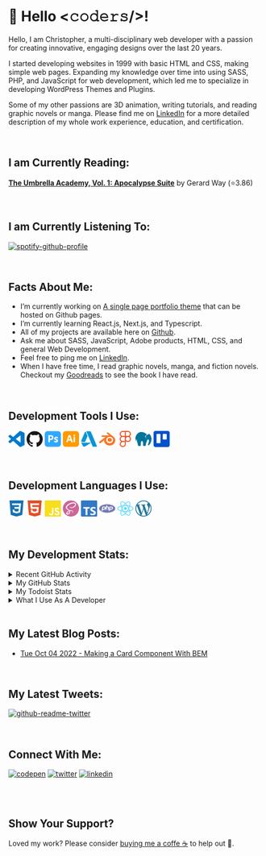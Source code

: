 # :wave: Hello <𝚌𝚘𝚍𝚎𝚛𝚜/>!

Hello, I am Christopher, a multi-disciplinary web developer with a passion for creating innovative, engaging designs over the last 20 years. 

I started developing websites in 1999 with basic HTML and CSS, making simple web pages. Expanding my knowledge over time into using SASS, PHP, and JavaScript for web development, which led me to specialize in developing WordPress Themes and Plugins.

Some of my other passions are 3D animation, writing tutorials, and reading graphic novels or manga. Please find me on  [LinkedIn](https://www.linkedin.com/in/gijinkakun) for a more detailed description of my whole work experience, education, and certification.

<br>

## I am Currently Reading:

<!-- GOODREADS-LIST:START -->
[**The Umbrella Academy, Vol. 1:  Apocalypse Suite**](https://www.goodreads.com/review/show/5022852959?utm_medium=api&utm_source=rss) by Gerard Way (⭐️3.86)
<!-- GOODREADS-LIST:END -->

<br>

## I am Currently Listening To:

[![spotify-github-profile](https://spotify-github-profile.vercel.app/api/view?uid=31jbhl2wbomiia7zrzlvw4rbnmvm&cover_image=true&theme=novatorem&show_offline=false&bar_color=ffd500&bar_color_cover=false)](https://spotify-github-profile.vercel.app/api/view?uid=31jbhl2wbomiia7zrzlvw4rbnmvm&redirect=true)

<br>

## Facts About Me:

- I’m currently working on [A single page portfolio theme](https://github.com/gijinkakun/gijinkakunfolio) that can be hosted on Github pages.
- I’m currently learning React.js, Next.js, and Typescript.
- All of my projects are available here on [Github](https://github.com/gijinkakun/).
- Ask me about SASS, JavaScript, Adobe products, HTML, CSS, and general Web Development.
- Feel free to ping me on [LinkedIn](https://www.linkedin.com/in/gijinkakun).
- When I have free time, I read graphic novels, manga, and fiction novels. Checkout my [Goodreads](https://www.goodreads.com/user/show/156742507-christopher) to see the book I have read.

<br>

## Development Tools I Use:

[<img height="32" width="32" alt="Visual Studio Code" src="https://github.com/gijinkakun/gijinkakun/blob/main/assets/images/logos/visualstudio.svg">](https://code.visualstudio.com/)
[<img height="32" width="32" alt="Github" src="https://github.com/gijinkakun/gijinkakun/blob/main/assets/images/logos/github.svg">](https://github.com/)
[<img height="32" width="32" alt="Adobe Photoshop" src="https://github.com/gijinkakun/gijinkakun/blob/main/assets/images/logos/adobephotoshop.svg">](https://www.adobe.com/)
[<img height="32" width="32" alt="Adobe Illustrator" src="https://github.com/gijinkakun/gijinkakun/blob/main/assets/images/logos/adobeillustrator.svg">](https://www.adobe.com/)
[<img height="32" width="32" alt="Autodesk" src="https://github.com/gijinkakun/gijinkakun/blob/main/assets/images/logos/autodesk.svg">](https://www.autodesk.ca/en)
[<img height="32" width="32" alt="Blender" src="https://github.com/gijinkakun/gijinkakun/blob/main/assets/images/logos/blender.svg">](https://www.blender.org/)
[<img height="32" width="32" alt="Figma" src="https://github.com/gijinkakun/gijinkakun/blob/main/assets/images/logos/figma.svg">](https://www.figma.com/)
[<img height="32" width="32" alt="Mamp" src="https://github.com/gijinkakun/gijinkakun/blob/main/assets/images/logos/mamp.svg">](https://www.mamp.info/en/downloads/)
[<img height="32" width="32" alt="Trello" src="https://github.com/gijinkakun/gijinkakun/blob/main/assets/images/logos/trello.svg">](https://trello.com/)

<br>

## Development Languages I Use:

[<img height="32" width="32" alt="css3" src="https://github.com/gijinkakun/gijinkakun/blob/main/assets/images/logos/css3.svg">](https://developer.mozilla.org/en-US/docs/Web/CSS)
[<img height="32" width="32" alt="html5" src="https://github.com/gijinkakun/gijinkakun/blob/main/assets/images/logos/html5.svg">](https://developer.mozilla.org/en-US/docs/Glossary/HTML5)
[<img height="32" width="32" alt="javascript" src="https://github.com/gijinkakun/gijinkakun/blob/main/assets/images/logos/javascript.svg">](https://www.javascript.com/)
[<img height="32" width="32" alt="sass" src="https://github.com/gijinkakun/gijinkakun/blob/main/assets/images/logos/sass.svg">](https://sass-lang.com/)
[<img height="32" width="32" alt="typescript" src="https://github.com/gijinkakun/gijinkakun/blob/main/assets/images/logos/typescript.svg">](https://www.typescriptlang.org/)
[<img height="32" width="32" alt="php" src="https://github.com/gijinkakun/gijinkakun/blob/main/assets/images/logos/php.svg">](https://www.php.net/)
[<img height="32" width="32" alt="react" src="https://github.com/gijinkakun/gijinkakun/blob/main/assets/images/logos/react.svg">](https://reactjs.org/)
[<img height="32" width="32" alt="wordpress" src="https://github.com/gijinkakun/gijinkakun/blob/main/assets/images/logos/wordpress.svg">](https://en-ca.wordpress.org/)

<br>

## My Development Stats:

<details>
<summary>Recent GitHub Activity</summary>

<br>
  
<!--START_SECTION:activity-->
1. 🎉 Merged PR [#6](https://github.com/gijinkakun/single-page-site/pull/6) in [gijinkakun/single-page-site](https://github.com/gijinkakun/single-page-site)
2. 💪 Opened PR [#6](https://github.com/gijinkakun/single-page-site/pull/6) in [gijinkakun/single-page-site](https://github.com/gijinkakun/single-page-site)
3. 🎉 Merged PR [#5](https://github.com/gijinkakun/single-page-site/pull/5) in [gijinkakun/single-page-site](https://github.com/gijinkakun/single-page-site)
<!--END_SECTION:activity-->
  
</details>

<details>
<summary>My GitHub Stats</summary>

<br>

:chart_with_upwards_trend: **Github Basic Stats** 
 
![Gijinkakun's Stats](https://github-readme-stats.vercel.app/api?username=gijinkakun&show_icons=true&count_private=true&theme=none&hide_border=false&hide=issues,contribs&bg_color=fafafa&card_width=500)

![Gijinkakuns's Streaks](https://github-readme-streak-stats.herokuapp.com?user=gijinkakun&theme=none&hide_border=false&background=fafafa)

![Gijinkakkuns's Top Languages](https://github-readme-stats.vercel.app/api/top-langs/?username=gijinkakun&hide_border=false&theme=none&bg_color=fafafa&card_width=500)

:trophy: **Github Trophies** 
 
![Gijinkakun's Trophies](https://github-profile-trophy.vercel.app/?username=gijinkakun&margin-w=15&theme=oldie&column=4&margin-w=20&margin-h=20)

<!--START_SECTION:waka-->
**🐱 My GitHub Data** 

> 📦 401 Bytes Used in GitHub's Storage 
 > 
> 🏆 0 Contributions in the Year 2023
 > 
> 🚫 Not Opted to Hire
 > 
> 📜 3 Public Repositories 
 > 
> 🔑 0 Private Repositories 
 > 
**I'm an Early 🐤** 

```text
🌞 Morning                93 commits          ███████████░░░░░░░░░░░░░░   42.08 % 
🌆 Daytime                60 commits          ███████░░░░░░░░░░░░░░░░░░   27.15 % 
🌃 Evening                29 commits          ███░░░░░░░░░░░░░░░░░░░░░░   13.12 % 
🌙 Night                  39 commits          ████░░░░░░░░░░░░░░░░░░░░░   17.65 % 
```
📅 **I'm Most Productive on Monday** 

```text
Monday                   98 commits          ███████████░░░░░░░░░░░░░░   44.34 % 
Tuesday                  20 commits          ██░░░░░░░░░░░░░░░░░░░░░░░   09.05 % 
Wednesday                36 commits          ████░░░░░░░░░░░░░░░░░░░░░   16.29 % 
Thursday                 17 commits          ██░░░░░░░░░░░░░░░░░░░░░░░   07.69 % 
Friday                   11 commits          █░░░░░░░░░░░░░░░░░░░░░░░░   04.98 % 
Saturday                 0 commits           ░░░░░░░░░░░░░░░░░░░░░░░░░   00.00 % 
Sunday                   39 commits          ████░░░░░░░░░░░░░░░░░░░░░   17.65 % 
```


📊 **This Week I Spent My Time On** 

```text
💬 Programming Languages: 
CSS                      4 hrs 36 mins       ██████████████░░░░░░░░░░░   54.38 % 
Twig                     1 hr 42 mins        █████░░░░░░░░░░░░░░░░░░░░   20.10 % 
PHP                      1 hr 38 mins        █████░░░░░░░░░░░░░░░░░░░░   19.40 % 
JavaScript               19 mins             █░░░░░░░░░░░░░░░░░░░░░░░░   03.75 % 
HTML                     5 mins              ░░░░░░░░░░░░░░░░░░░░░░░░░   01.06 % 

🔥 Editors: 
VS Code                  8 hrs 28 mins       █████████████████████████   100.00 % 

🐱‍💻 Projects: 
krakenhrm                6 hrs 51 mins       ████████████████████░░░░░   80.79 % 
Kraken-Careers           1 hr 27 mins        ████░░░░░░░░░░░░░░░░░░░░░   17.14 % 
wordpress-seo            9 mins              ░░░░░░░░░░░░░░░░░░░░░░░░░   01.96 % 
kraken-theme             0 secs              ░░░░░░░░░░░░░░░░░░░░░░░░░   00.11 % 
```

**I Mostly Code in HTML** 

```text
HTML                     1 repo              █████████████████████████   100.00 % 
```



**Timeline**

![Lines of Code chart](https://raw.githubusercontent.com/gijinkakun/gijinkakun/main/assets/bar_graph.png)


 Last Updated on 13/05/2023 01:15:10 UTC
<!--END_SECTION:waka-->

**Note:** Top languages is only a metric of the languages my public code consists of and doesn't reflect experience or skill level.

</details>

<details>
<summary>My Todoist Stats</summary>

<br>

<!-- TODO-IST:START -->
🏆  1,339 Karma Points           
🌸  Completed 0 tasks today           
✅  Completed 38 tasks so far           
⏳  Longest streak is 2 days
<!-- TODO-IST:END -->

</details>

<details>	
<summary>What I Use As A Developer</summary>

<br>
  
- **OS:** MAC OS
- **Laptop:** 2019 Mac Book Pro.
- **Browser:** Chrome Web Browser.
- **Code Editor:** VSCode - The best editor out there.
- **Design:** Photoshop, Illustrator, and Figma.
  
</details>

<br>

## My Latest Blog Posts:

<ul>
<!-- BLOG-POST-LIST:START --><li><a href='https://dev.to/gijinkakun/making-a-card-with-bem-108p'>Tue Oct 04 2022 - Making a Card Component With BEM</a></li><!-- BLOG-POST-LIST:END -->
</ul>

<br>

## My Latest Tweets:

[![github-readme-twitter](https://github-readme-twitter.gazf.vercel.app/api?id=gijinkakun&layout=wide&show_border=off)](https://github.com/gazf/github-readme-twitter)

<br>

## Connect With Me:

[<img alt="codepen" width="32px" src="https://raw.githubusercontent.com/rahuldkjain/github-profile-readme-generator/master/src/images/icons/Social/codepen.svg"/>](https://codepen.io/gijinkakun)
[<img alt="twitter" width="32px" src="https://raw.githubusercontent.com/rahuldkjain/github-profile-readme-generator/master/src/images/icons/Social/twitter.svg"/>](https://twitter.com/gijinkakun)
[<img alt="linkedin" width="32px" src="https://raw.githubusercontent.com/peterthehan/peterthehan/master/assets/linkedin.svg"/>](https://www.linkedin.com/in/gijinkakun)

<br>
<br>

## Show Your Support?

Loved my work? Please consider [buying me a coffe :coffee:](https://paypal.me/gijinkakun?country.x=CA&locale.x=en_US) to help out :hugs:.
